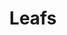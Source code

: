 ---
inv_num: 2015-002
add_credit:
url: 2015-002-leafs
title: Leafs
year: '2015'
display_year: '2015'
medium: Foam pool noodle, gauge earrings
dims:
pitch:
ps:
live_url:
youtube:
related_code:
subheading:
download:
commission:
related:
layout: things-i-made
---